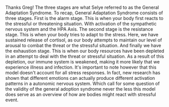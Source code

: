 Thanks Greg! The three stages are what Selye referred to as the General
Adaptation Syndrome. To recap, General Adaptation Syndrome consists of three
stages. First is the alarm stage. This is when your body first reacts to the
stressful or threatening situation. With activation of the sympathetic nervous
system and the HPA Axis. The second stage is the resistance stage. This is when
your body tries to adapt to the stress. Here, we have sustained release of
cortisol, as our body attempts to maintain our level of arousal to combat the
threat or the stressful situation. And finally we have the exhaustion stage.
This is when our body resources have been depleted in an attempt to deal with
the threat or stressful situation. As a result of this depletion, our immune
system is weakened, making it more likely that we experience illness and
infection. It's important to note however that this model doesn't account for
all stress responses. In fact, new research has shown that different emotions
can actually produce different activation patterns in a autonomic nervous
system. Which call for some question of the validity of the general adoption
syndrome never the less this model does serve as an overview of how are bodies
might react with stressful event.
